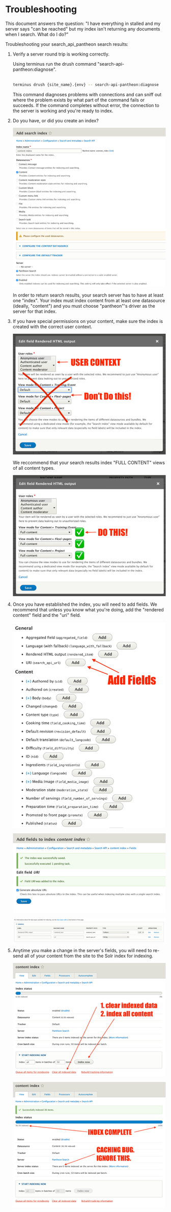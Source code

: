 # Troubleshooting

This document answers the question: "I have everything in stalled and my server says "can be reached" but my index isn't returning any documents when I search. What do I do?"

Troubleshooting your search_api_pantheon search results:

1. Verify a server round trip is working correctly.

   Using terminus run the drush command "search-api-pantheon:diagnose".

   ```bash

   terminus drush {site_name}.{env} -- search-api-pantheon:diagnose

   ```

   This command diagnoses problems with connections and can sniff out where the problem exists by what part of the command fails or succeeds. If the command completes without error, the connection to the server is working and you're ready to index.

2. Do you have, or did you create an index?

   ![Don't Do!](images/screen_shot_index.png)

   In order to return search results, your search server has to have at least one "index". Your index must index content from at least one datasource (ideally, "content") and you must choose "pantheon"'s driver as the server for that index.

3. If you have special permissions on your content, make sure the index is created with the correct user context.

   ![Don't Do!](images/screen_shot_1.png)

   We reccommend that your search results index "FULL CONTENT" views of all content types.

   ![Do This!](images/screen_shot_2.png)

4. Once you have established the index, you will need to add fields. We recommend that unless you know what you're doing, add the "rendered content" field and the "uri" field.

   ![Do This!](images/screen_shot_add_fields.png)

   ![Do This!](images/screen_shot_fields_1.png)

   ![Do This!](images/screen_shot_fields_2.png)

5. Anytime you make a change in the server's fields, you will need to re-send all of your content from the site to the Solr index for indexing.

   ![Do This!](images/screen_shot_index_content.png)

   ![Do This!](images/screen_shot_index_complete.png)


